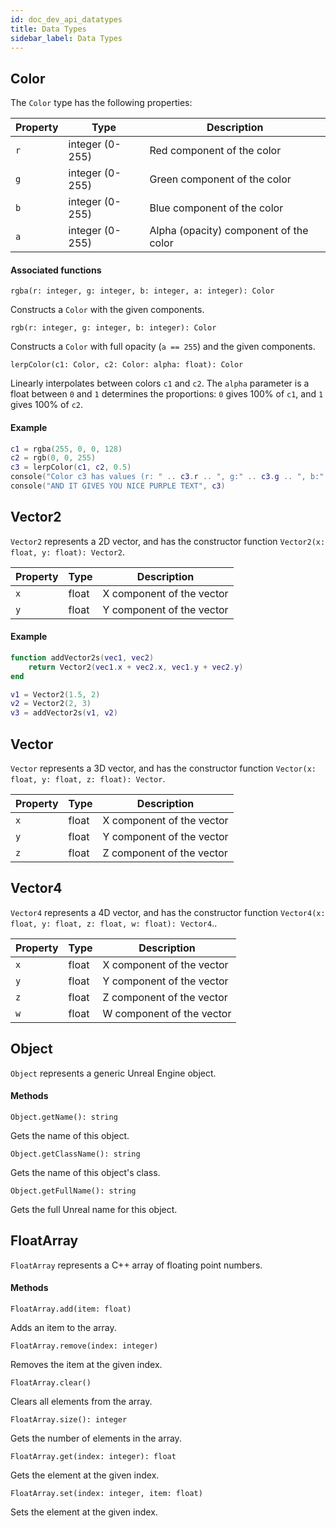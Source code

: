 ```yaml
---
id: doc_dev_api_datatypes
title: Data Types
sidebar_label: Data Types
---
```


## Color

The `Color` type has the following properties:

| Property | Type            | Description                            |
|----------|-----------------|----------------------------------------|
| `r`      | integer (0-255) | Red component of the color             |
| `g`      | integer (0-255) | Green component of the color           |
| `b`      | integer (0-255) | Blue component of the color            |
| `a`      | integer (0-255) | Alpha (opacity) component of the color |

#### Associated functions

`rgba(r: integer, g: integer, b: integer, a: integer): Color`

Constructs a `Color` with the given components.

`rgb(r: integer, g: integer, b: integer): Color`

Constructs a `Color` with full opacity (`a == 255`) and the given components.

`lerpColor(c1: Color, c2: Color: alpha: float): Color`

Linearly interpolates between colors `c1` and `c2`. The `alpha` parameter is a float between `0` and `1` determines the proportions: `0` gives 100% of `c1`, and `1` gives 100% of `c2`.

#### Example

```lua
c1 = rgba(255, 0, 0, 128)
c2 = rgb(0, 0, 255)
c3 = lerpColor(c1, c2, 0.5)
console("Color c3 has values (r: " .. c3.r .. ", g:" .. c3.g .. ", b:" .. c3.b .. ", a:" .. c3.a .. ")")
console("AND IT GIVES YOU NICE PURPLE TEXT", c3)
```

## Vector2

`Vector2` represents a 2D vector, and has the constructor function `Vector2(x: float, y: float): Vector2`.

| Property | Type  | Description               |
|----------|-------|---------------------------|
| `x`      | float | X component of the vector |
| `y`      | float | Y component of the vector |

#### Example

```lua
function addVector2s(vec1, vec2)
    return Vector2(vec1.x + vec2.x, vec1.y + vec2.y)
end

v1 = Vector2(1.5, 2)
v2 = Vector2(2, 3)
v3 = addVector2s(v1, v2)
```

## Vector

`Vector` represents a 3D vector, and has the constructor function `Vector(x: float, y: float, z: float): Vector`.

| Property | Type  | Description               |
|----------|-------|---------------------------|
| `x`      | float | X component of the vector |
| `y`      | float | Y component of the vector |
| `z`      | float | Z component of the vector |

## Vector4

`Vector4` represents a 4D vector, and has the constructor function `Vector4(x: float, y: float, z: float, w: float): Vector4`..

| Property | Type  | Description               |
|----------|-------|---------------------------|
| `x`      | float | X component of the vector |
| `y`      | float | Y component of the vector |
| `z`      | float | Z component of the vector |
| `w`      | float | W component of the vector |

## Object

`Object` represents a generic Unreal Engine object.

#### Methods

`Object.getName(): string`

Gets the name of this object.

`Object.getClassName(): string`

Gets the name of this object's class.

`Object.getFullName(): string`

Gets the full Unreal name for this object.

## FloatArray

`FloatArray` represents a C++ array of floating point numbers.

#### Methods

`FloatArray.add(item: float)`

Adds an item to the array.

`FloatArray.remove(index: integer)`

Removes the item at the given index.

`FloatArray.clear()`

Clears all elements from the array.

`FloatArray.size(): integer`

Gets the number of elements in the array.

`FloatArray.get(index: integer): float`

Gets the element at the given index.

`FloatArray.set(index: integer, item: float)`

Sets the element at the given index.